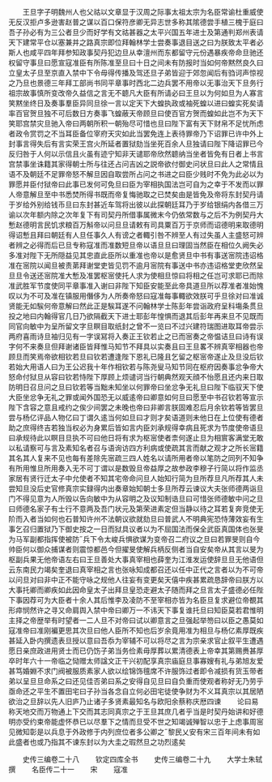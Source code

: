 <!-- { "loadSidebar": true } -->
　　王旦字子明魏州人也父祜以文章显于汉周之际事太祖太宗为名臣常谕杜重威使无反汉拒卢多逊害赵普之谋以百口保符彦卿无异志世多称其隂德尝手植三槐于庭曰吾子孙必有为三公者旦少而好学有文祜甚器之太平兴国五年进士及第通判郑州表请天下建常平仓以塞兼并之路真宗即位拜翰林学士尝奏事退目送之曰为朕致太平者必斯人也咸平四年拜参知政事契丹犯边旦从幸澶州而东都留守元份遇暴疾帝命旦驰还权留守事旦曰愿宣寇准臣有所陈准至旦曰十日之间未有防报时当如何帝黙然良久曰立皇太子旦至京直入禁中下令毋得传播及驾还旦子弟皆迎于郊忽闻后有驺诃声惊视之乃旦也景德三年拜工部尚书同平章事时西北二边兵罢不用帝以无事治天下旦务行祖宗故事慎所变改帝久益信之言无不聼凡大臣有所请必曰王旦以为何如旦为人寡言笑黙坐终日及奏事羣臣异同旦徐一言以定天下大蝗执政或袖死蝗以进曰蝗实死矣请率百官贺旦独不可后数日方奏事飞蝗蔽天帝顾旦曰使百官方贺而蝗如此岂不为天下笑耶宫禁灾旦驰入帝曰两朝所积一朝殆尽可惜也旦曰陛下富有天下财帛不足忧所虑者政令赏罚之不当耳臣备位宰府天灾如此当罢免连上表待罪帝乃下诏罪已许中外上封事言得失后有言实荣王宫火所延者置狱劾当坐死百余人旦独请曰陛下降诏罪已今反归咎于人何以示信且火虽有迹宁知非天谴耶帝欣然聼纳当坐者皆免有日者上书言宫禁事坐诛籍其家得朝士所与往还占问吉凶之説帝欲付御史问状旦曰此人之常情且语不及朝廷不足罪帝怒不解旦因自取尝所占问之书进之曰臣少贱时不免为此必以为罪愿并臣付狱帝曰此事已发何可免旦曰臣为宰相执国法岂可自为之幸于不发而以罪人帝意解旦至中书悉焚所得书既而帝复悔驰取之已焚矣由是皆免及帝将东封契丹请于岁给外别给钱币旦曰东封甚近车驾将出彼以此探朝廷耳乃于岁给银绢内各借三万谕以次年额内除之次年复下有司契丹所借事属微末今仍依常数与之后不为例契丹大慙赵德明言民饥求粮百万斛帝以问旦旦请敕有司具粟百万于京师而诏德明来取德明得诏慙且拜曰朝廷有人旦任事久人有谤之者輙引咎不辨至人有过失虽人主盛怒可辨者辨之必得而后已旦专称寇准而准数短旦帝以语旦旦曰理固当然臣在相位久阙失必多准对陛下无所隠益见其忠直此臣所以重准也帝以是愈贤旦中书有事送宻院违诏格准在宻院以闻旦被责苐拜谢堂吏皆见罚不逾月宻院有事送中书亦违诏格堂吏欣然呈旦旦令送还宻院准大慙及准罢枢宻使托人求为使相旦惊曰将相之任岂可求耶已而除准武胜军节度使同平章事准入谢曰非陛下知臣安能至此帝具道旦所以荐准者准始愧叹以为不可及准在镇服用僭侈为人所奏帝怒曰寇准每事輙欲效朕可乎旦徐对曰准诚贤能无如騃何帝意解曰然此正是騃耳遂不问翰林学士陈彭年尝诣政府呈科塲条贯旦投之地曰内翰得官几日乃欲隔截天下进士耶彭年惶惧而退其后彭年再来旦不见既而同官向敏中为呈所留文字旦瞑目取纸封之曾不一览曰不过兴建符瑞图进取耳帝尝示两府喜雨诗旦袖归见有一字误冩将入奏正王钦若止之已而宻奏之帝愠诘旦曰诗有误字何不来奏旦但拜谢诸臣皆拜惟马知节不拜具以实奏且曰王旦畧不辨真宰相器也帝顾旦而笑焉帝欲相钦若旦曰钦若遭逢陛下恩礼已隆且乞留之枢宻帝遂止及旦没后钦若始大用语人曰为王公迟我十年作相钦若与陈尧叟马知节同在枢府因奏事忿争帝大怒命付狱旦从容曰钦若恃陛下厚顾上烦谴诃当行朝典然观天顔不怡愿且还内来日取防明日召旦问之旦曰钦若等当黜未知坐以何罪帝曰坐忿争无礼旦曰陛下临驭天下使大臣坐忿争无礼之罪或闻外国恐无以威逺帝曰卿意如何旦曰愿至中书召钦若等宣示陛下含容之意且戒约之俟少间罢之未晚也帝曰非卿言朕固难忍后月余钦若等皆罢旦尝与杨亿评品人物亿曰丁谓久逺当何如旦曰才则才矣语道则未他日在上位使有德者助之庶得终吉若独当权必为身累后皆如言内臣刘承规得幸病且死求为节度使帝语旦曰承规待此以瞑目旦执不可曰他日将有求为枢宻使者柰何遂止旦为相賔客满堂无敢以私请察可与言及素知名者召与语询访四方利病或使疏其言而献之观才之所长宻籍其名其人复来不见也每有差除先宻疏三四人姓名以请所用者帝以笔防之同列不知争有所用惟旦所用奏入无不可丁谓以是数毁旦帝益厚之故参政李穆子行简以将作监丞家居有贤行迁太子中允使者不知其宅帝命问旦人始知行简为旦所荐旦凡所荐其人未尝知旦没后史官修真宗实録得内出奏章始知朝士多旦所荐云谏议大夫张师德两诣旦门不得见意为人所毁以告向敏中为从容明之及议知制诰旦曰可惜张师德敏中问之旦曰师德名家子有士行不意两及吾门状元及第荣进素定但当静以待之耳若复奔竞使无阶而入者当如何也石普知许州不法朝议欲就劾旦曰普武人不明典宪恐恃薄效妄有生事乞召归置狱乃下御史按之一日而狱具议者以为不屈国法而保全武臣真国体也张旻为马军副都指挥使被防兵下令太峻兵惧欲谋为变帝召二府议之旦曰若罪旻则自今帅臣何以御众捕谋者则震惊都邑今但擢旻使解兵柄反侧者当自安矣帝从其言以旻为枢副兵果无他帝语左右曰王旦善处大事真宰相也薛奎为江淮发运使辞旦旦无他语但云东南民力竭矣奎退曰真宰相之言也张咏知成都召还以任中正代之言者以为不可帝以问旦对曰非中正不能守咏之规他人往妄有变更矣天僖中疾甚累疏恳辞帝曰朕方以大事托卿而卿疾如此因命皇太子出拜旦皇恐走避太子随而拜之旦言太子盛德必任陛下事因荐可为大臣者十余人其后惟李及凌防不至宰相亦皆为名臣旦复求避位帝覩其形瘁悯然许之寻又命肩舆入禁中帝曰卿万一不讳天下事复谁托旦曰知臣莫若君惟明主择之帝歴举有时望者一二人旦不对帝曰试以卿意言之旦强起举笏曰以臣之愚莫如寇准帝曰准刚褊更思其次旦曰他人臣所不知也后岁余竟用准为相旦与杨亿素厚既疾甚延入卧内撰遗表旦授以意曰吾忝为宰辅不可以将尽之言为宗亲求官止叙平生遭遇愿日亲庶政进用贤士而已仍饬子弟当务俭素毋厚葬以累清德表上帝幸其第赐赉甚厚卒时年六十一帝临之恸赠太师諡文正干兴初配享真宗庙庭旦事寡嫂有礼与弟旭友爱甚笃婚婣不求门阀被服质素家人欲以绘锦饰氊席不许服饰过者即令减损有货玉带者弟以呈旦旦命系之曰还见佳否弟曰系之安得自见旦曰自负重而使观者称好无乃劳乎亟命还之平生不置田宅曰子孙当各念自立何必田宅徒使争财为不义耳真宗以其居陋欲治之旦辞以先人旧庐乃止诸子多贤素最知名与欧阳余蔡称庆厯四谏
　　论曰易称天地交而万物通上下交而其志同真宗之于王旦其庶几者乎当是时契丹始讲和好德明亦受约束帝能虚怀恭已以尽羣下之情而旦受不世之知竭诚殚智以忠于上虑事周宻见微知彰是以兵息于外政修于内列庶位者多公卿之黎民乂安有宋三百年间未有如此盛者也或乃指其不谏东封以为大圭之瑕然旦之功烈逺矣












　　史传三编卷二十八
　　钦定四库全书
　　史传三编卷二十九
　　大学士朱轼撰
　　名臣传二十一
　　宋
　　寇准
